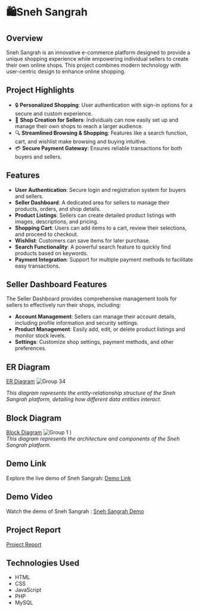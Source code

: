 # 🛍️Sneh Sangrah

## Overview
Sneh Sangrah is an innovative e-commerce platform designed to provide a unique shopping experience while empowering individual sellers to create their own online shops. This project combines modern technology with user-centric design to enhance online shopping.

## Project Highlights
- 🔒 **Personalized Shopping**: User authentication with sign-in options for a secure and custom experience.
- 🛒 **Shop Creation for Sellers**: Individuals can now easily set up and manage their own shops to reach a larger audience.
- 🔍 **Streamlined Browsing & Shopping**: Features like a search function, cart, and wishlist make browsing and buying intuitive.
- 💳 **Secure Payment Gateway**: Ensures reliable transactions for both buyers and sellers.

## Features
- **User Authentication**: Secure login and registration system for buyers and sellers.
- **Seller Dashboard**: A dedicated area for sellers to manage their products, orders, and shop details.
- **Product Listings**: Sellers can create detailed product listings with images, descriptions, and pricing.
- **Shopping Cart**: Users can add items to a cart, review their selections, and proceed to checkout.
- **Wishlist**: Customers can save items for later purchase.
- **Search Functionality**: A powerful search feature to quickly find products based on keywords.
- **Payment Integration**: Support for multiple payment methods to facilitate easy transactions.

## Seller Dashboard Features
The Seller Dashboard provides comprehensive management tools for sellers to effectively run their shops, including:
- **Account Management**: Sellers can manage their account details, including profile information and security settings.
- **Product Management**: Easily add, edit, or delete product listings and monitor stock levels.
- **Settings**: Customize shop settings, payment methods, and other preferences.

## ER Diagram
[ER Diagram](https://www.behance.net/gallery/210904191/ER-Digram-for-E-commerce)
![Group 34](https://github.com/user-attachments/assets/6036c0ce-38ec-4b80-9cae-c8723e1c998f)

*This diagram represents the entity-relationship structure of the Sneh Sangrah platform, detailing how different data entities interact.*

## Block Diagram
[Block Diagram](https://www.behance.net/gallery/210905305/Block-Digram)
![Group 1](https://github.com/user-attachments/assets/08e3437c-b0ea-4af2-8545-4af669408b7c)
)  
*This diagram represents the architecture and components of the Sneh Sangrah platform.*

## Demo Link
Explore the live demo of Sneh Sangrah: [Demo Link]()

## Demo Video
Watch the demo of Sneh Sangrah : [Sneh Sangrah Demo]()

## Project Report
[Project Report](https://drive.google.com/file/d/1aWME5zHhXvrjjBXRLBgwiIma5dL_kDPx/view?usp=sharing)

## Technologies Used
- HTML
- CSS
- JavaScript
- PHP
- MySQL
